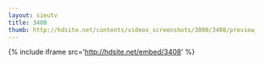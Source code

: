```yaml
---
layout: sieutv
title: 3408
thumb: http://hdsite.net/contents/videos_screenshots/3000/3408/preview_360p.mp4.jpg
---
```

{% include iframe src='http://hdsite.net/embed/3408' %}
 
